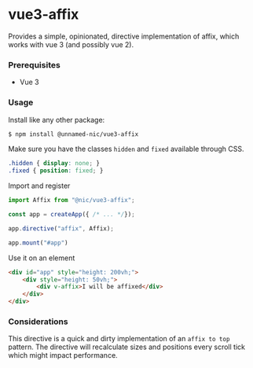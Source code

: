 # vue3-affix

Provides a simple, opinionated, directive implementation of affix, which works with vue 3 (and possibly vue 2).

### Prerequisites
* Vue 3

### Usage

Install like any other package:
```bash
$ npm install @unnamed-nic/vue3-affix
```

Make sure you have the classes `hidden` and `fixed` available through CSS.
```css
.hidden { display: none; }
.fixed { position: fixed; }
```

Import and register 
```js
import Affix from "@nic/vue3-affix";

const app = createApp({ /* ... */});

app.directive("affix", Affix);

app.mount("#app")
```

Use it on an element
```html
<div id="app" style="height: 200vh;">
    <div style="height: 50vh;">
        <div v-affix>I will be affixed</div>
    </div>
</div>
```

### Considerations

This directive is a quick and dirty implementation of an `affix to top` pattern. The directive will recalculate sizes and positions every scroll tick which might impact performance.
